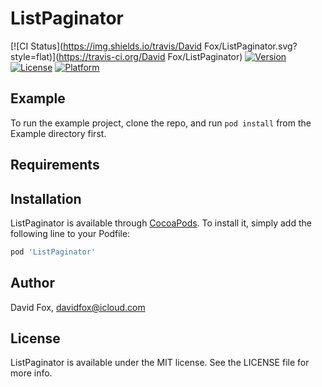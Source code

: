 # ListPaginator

[![CI Status](https://img.shields.io/travis/David Fox/ListPaginator.svg?style=flat)](https://travis-ci.org/David Fox/ListPaginator)
[![Version](https://img.shields.io/cocoapods/v/ListPaginator.svg?style=flat)](https://cocoapods.org/pods/ListPaginator)
[![License](https://img.shields.io/cocoapods/l/ListPaginator.svg?style=flat)](https://cocoapods.org/pods/ListPaginator)
[![Platform](https://img.shields.io/cocoapods/p/ListPaginator.svg?style=flat)](https://cocoapods.org/pods/ListPaginator)

## Example

To run the example project, clone the repo, and run `pod install` from the Example directory first.

## Requirements

## Installation

ListPaginator is available through [CocoaPods](https://cocoapods.org). To install
it, simply add the following line to your Podfile:

```ruby
pod 'ListPaginator'
```

## Author

David Fox, davidfox@icloud.com

## License

ListPaginator is available under the MIT license. See the LICENSE file for more info.

